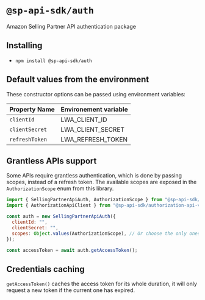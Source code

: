 # `@sp-api-sdk/auth`

Amazon Selling Partner API authentication package

## Installing

- `npm install @sp-api-sdk/auth`

## Default values from the environment

These constructor options can be passed using environment variables:

| Property Name  | Environement variable |
| -------------- | --------------------- |
| `clientId`     | LWA_CLIENT_ID         |
| `clientSecret` | LWA_CLIENT_SECRET     |
| `refreshToken` | LWA_REFRESH_TOKEN     |

## Grantless APIs support

Some APIs require grantless authentication, which is done by passing scopes, instead of a refresh token.
The available scopes are exposed in the `AuthorizationScope` enum from this library.

```javascript
import { SellingPartnerApiAuth, AuthorizationScope } from "@sp-api-sdk/auth";
import { AuthorizationApiClient } from "@sp-api-sdk/authorization-api-v1";

const auth = new SellingPartnerApiAuth({
  clientId: "",
  clientSecret: "",
  scopes: Object.values(AuthorizationScope), // Or choose the only ones you need
});

const accessToken = await auth.getAccessToken();
```

## Credentials caching

`getAccessToken()` caches the access token for its whole duration, it will only request a new token if the current one has expired.
